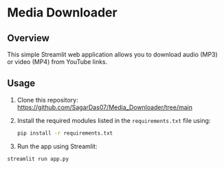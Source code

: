 # Media Downloader

## Overview
This simple Streamlit web application allows you to download audio (MP3) or video (MP4) from YouTube links.

## Usage
1. Clone this repository: https://github.com/SagarDas07/Media_Downloader/tree/main

2. Install the required modules listed in the `requirements.txt` file using:
   ```sh
   pip install -r requirements.txt
3. Run the app using Streamlit:
 ```sh
streamlit run app.py
